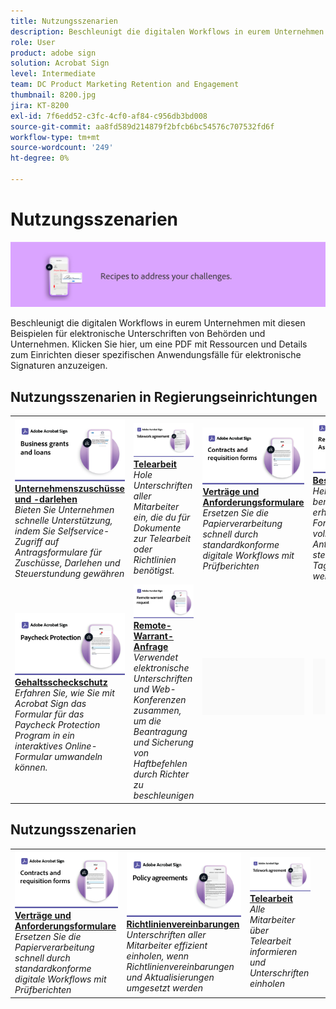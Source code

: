 ```yaml
---
title: Nutzungsszenarien
description: Beschleunigt die digitalen Workflows in eurem Unternehmen mit diesen Beispielen für elektronische Unterschriften von Behörden und Unternehmen.
role: User
product: adobe sign
solution: Acrobat Sign
level: Intermediate
team: DC Product Marketing Retention and Engagement
thumbnail: 8200.jpg
jira: KT-8200
exl-id: 7f6edd52-c3fc-4cf0-af84-c956db3bd008
source-git-commit: aa8fd589d214879f2bfcb6bc54576c707532fd6f
workflow-type: tm+mt
source-wordcount: '249'
ht-degree: 0%

---
```


# Nutzungsszenarien

![Banner &quot;Nutzungsszenarien&quot;](../assets/Hero-Recipe.png)

Beschleunigt die digitalen Workflows in eurem Unternehmen mit diesen Beispielen für elektronische Unterschriften von Behörden und Unternehmen. Klicken Sie hier, um eine PDF mit Ressourcen und Details zum Einrichten dieser spezifischen Anwendungsfälle für elektronische Signaturen anzuzeigen.

## Nutzungsszenarien in Regierungseinrichtungen

<table style="table-layout:fixed">
<tr>
  <td>
    <a href="usecasegovgrants.md">
      <img alt="Unternehmenszuschüsse und -darlehen" src="../assets/UC_Business.png" />
    </a>
    <div>
    <a href="usecasegovgrants.md"><strong>Unternehmenszuschüsse und -darlehen</strong></a>
    </div>
    <em>Bieten Sie Unternehmen schnelle Unterstützung, indem Sie Selfservice-Zugriff auf Antragsformulare für Zuschüsse, Darlehen und Steuerstundung gewähren</em>
    <br>
  </td> 
  <td>
    <a href="usecasegovtelework.md">
      <img alt="Telearbeit" src="../assets/UC_MegasignR.png" />
    </a>
    <div>
    <a href="usecasegovtelework.md"><strong>Telearbeit</strong></a>
    </div>
    <em>Hole Unterschriften aller Mitarbeiter ein, die du für Dokumente zur Telearbeit oder Richtlinien benötigst.</em>
    <br>
  </td>
  <td>
    <a href="usecasegovcontracts.md">
      <img alt="Verträge und Anforderungsformulare" src="../assets/UC_WorkflowR.png" />
    </a>
    <div>
    <a href="usecasegovcontracts.md"><strong>Verträge und Anforderungsformulare</strong></a>
    </div>
    <em>Ersetzen Sie die Papierverarbeitung schnell durch standardkonforme digitale Workflows mit Prüfberichten</em>
    <br>
  </td>
  <td>
    <a href="usecasegovreemployment.md">
      <img alt="Beschäftigungsbeihilfe" src="../assets/UC_WebformsR.png" />
    </a>
    <div>
    <a href="usecasegovreemployment.md"><strong>Beschäftigungsbeihilfe</strong></a>
    </div>
    <em>Helft Bürgern, die benötigte Hilfe zu erhalten, ohne mit Formularen für vollständig digitale Anträge in Kontakt zu stehen, die in wenigen Tagen ausgefüllt werden können</em>
    <br>
  </td>
</tr>
<tr>
  <td>
    <a href="usecasegovpaycheck.md">
      <img alt="Gehaltsscheckschutz" src="../assets/UC_PaycheckProtectionR.png" />
    </a>
    <div>
    <a href="usecasegovpaycheck.md"><strong>Gehaltsscheckschutz</strong></a>
    </div>
    <em>Erfahren Sie, wie Sie mit Acrobat Sign das Formular für das Paycheck Protection Program in ein interaktives Online-Formular umwandeln können.</em>
    <br>
  </td>
  <td>
    <a href="usecasegovremote.md">
      <img alt="Remote-Warrant-Anfrage" src="../assets/UC_Remote_WarrantR.png" />
    </a>
    <div>
    <a href="usecasegovremote.md"><strong>Remote-Warrant-Anfrage</strong></a>
    </div>
    <em>Verwendet elektronische Unterschriften und Web-Konferenzen zusammen, um die Beantragung und Sicherung von Haftbefehlen durch Richter zu beschleunigen</em>
    <br>
  </td>
  <td>
    <img alt="Spacer" src="../assets/Grayspacer.png" />
    <div>
    <br>
  </td>
  <td>
    <img alt="Spacer" src="../assets/Grayspacer.png" />
    <div>
    <br>
  </td>
</tr>
</table>

## Nutzungsszenarien

<table style="table-layout:fixed">
<tr>
  <td>
    <a href="usecasecomcontracts.md">
      <img alt="Verträge und Anforderungsformulare" src="../assets/UC_WorkflowR.png" />
    </a>
    <div>
    <a href="usecasecomcontracts.md"><strong>Verträge und Anforderungsformulare</strong></a>
    </div>
    <em>Ersetzen Sie die Papierverarbeitung schnell durch standardkonforme digitale Workflows mit Prüfberichten</em>
    <br>
  </td> 
  <td>
    <a href="usecasecompolicy.md">
      <img alt="Richtlinienvereinbarungen" src="../assets/UC_Policy.png" />
    </a>
    <div>
    <a href="usecasecompolicy.md"><strong>Richtlinienvereinbarungen</strong></a>
    </div>
    <em>Unterschriften aller Mitarbeiter effizient einholen, wenn Richtlinienvereinbarungen und Aktualisierungen umgesetzt werden</em>
    <br>
  </td>
  <td>
    <a href="usecasecomtelework.md">
      <img alt="Telearbeit" src="../assets/UC_MegasignR.png" />
    </a>
    <div>
    <a href="usecasecomtelework.md"><strong>Telearbeit</strong></a>
    </div>
    <em>Alle Mitarbeiter über Telearbeit informieren und Unterschriften einholen</em>
    <br>
  </td>
  <td>
    <img alt="Spacer" src="../assets/Whitespacer.png" />
    <div>
    <br>
  </td>
</tr>
</table>
